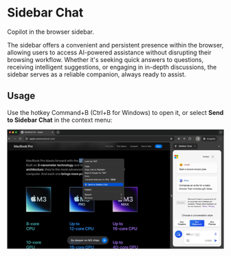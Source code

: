 # Sidebar Chat

Copilot in the browser sidebar.

The sidebar offers a convenient and persistent presence within the browser, allowing users to access AI-powered assistance without disrupting their browsing workflow. Whether it's seeking quick answers to questions, receiving intelligent suggestions, or engaging in in-depth discussions, the sidebar serves as a reliable companion, always ready to assist.

## Usage

Use the hotkey Command+B (Ctrl+B for Windows) to open it, or select **Send to Sidebar Chat** in the context menu:

![screenshot](./screenshot.jpg)
